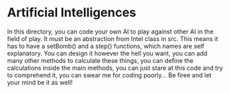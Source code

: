# Artificial Intelligences

In this directory, you can code your own AI to play against other AI in the field of play. It must be an abstraction
from Intel class in src. This means it has to have a setBomb() and a step() functions, which names are self explanatory.
You can design it however the hell you want, you can add many other methods to calculate these things, you can define
the calculations inside the main methods, you can just stare at this code and try to comprehend it, you can swear me
for coding poorly... Be firee and let your mind be it as well!
